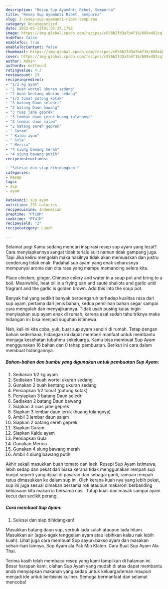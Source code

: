 ```yaml
---
description: "Resep Sup AyamAnti Ribet, Sempurna"
title: "Resep Sup AyamAnti Ribet, Sempurna"
slug: 3-resep-sup-ayamanti-ribet-sempurna
category: Uncategorized
date: 2022-05-13T01:56:37.179Z
image: https://img-global.cpcdn.com/recipes/c856b2fd3a7b4f16/680x482cq70/sup-ayam-foto-resep-utama.jpg
hideToc: false
enableToc: true
enableTocContent: false
thumbnail: https://img-global.cpcdn.com/recipes/c856b2fd3a7b4f16/680x482cq70/sup-ayam-foto-resep-utama.jpg
cover: https://img-global.cpcdn.com/recipes/c856b2fd3a7b4f16/680x482cq70/sup-ayam-foto-resep-utama.jpg
author: Admin
authorAv: notfound
ratingvalue: 4.3
reviewcount: 23
recipeingredient:
- "1/2 kg ayam"
- "1 buah wortel ukuran sedang"
- "2 buah kentang ukuran sedang"
- "1/2 tomat potong kotak"
- "3 batang Daun seledri"
- "2 batang Daun bawang"
- "3 ruas jahe geprek"
- "3 lembar daun jeruk buang tulangnya"
- "3 lembar daun salam"
- "2 batang sereh geprek"
- " Garam"
- " Kaldu ayam"
- " Gula"
- " Merica"
- "4 siung bawang merah"
- "4 siung bawang putih"
recipeinstructions:

- "Selesai dan siap dihidangkan!"
categories:
- Resep
tags:
- sup
- ayam

katakunci: sup ayam 
nutrition: 231 calories
recipecuisine: Indonesian
preptime: "PT18M"
cooktime: "PT41M"
recipeyield: "2"
recipecategory: Lunch

---
```



Selamat pagi Kamu sedang mencari inspirasi resep sup ayam yang lezat? Cara menyiapkannya sangat tidak terlalu sulit namun tidak gampang juga. Tapi Jika keliru mengolah maka hasilnya tidak akan memuaskan dan justru cenderung tidak enak. Padahal sup ayam yang enak seharusnya mempunyai aroma dan cita rasa yang mampu memancing selera kita.


Place chicken, ginger, Chinese celery and water in a soup pot and bring to a boil. Meanwhile, heat oil in a frying pan and sauté shallots and garlic until fragrant and the garlic is golden brown. Add this into the soup pot.

Banyak hal yang sedikit banyak berpengaruh terhadap kualitas rasa dari sup ayam, pertama dari jenis bahan, kedua pemilihan bahan segar sampai cara mengolah dan menyajikannya. Tidak usah pusing kalau ingin menyiapkan sup ayam enak di rumah, karena asal sudah tahu triknya maka hidangan ini bisa menjadi suguhan istimewa.


Nah, kali ini kita coba, yuk, buat sup ayam sendiri di rumah. Tetap dengan bahan sederhana, hidangan ini dapat memberi manfaat untuk membantu menjaga kesehatan tubuhmu sekeluarga. Kamu bisa membuat Sup Ayam menggunakan 16 bahan dan 0 tahap pembuatan. Berikut ini cara dalam membuat hidangannya.

<!--inarticleads1-->

##### Bahan-bahan dan bumbu yang digunakan untuk pembuatan Sup Ayam:

1. Sediakan 1/2 kg ayam
1. Sediakan 1 buah wortel ukuran sedang
1. Gunakan 2 buah kentang ukuran sedang
1. Persiapkan 1/2 tomat (potong kotak)
1. Persiapkan 3 batang Daun seledri
1. Sediakan 2 batang Daun bawang
1. Siapkan 3 ruas jahe geprek
1. Siapkan 3 lembar daun jeruk (buang tulangnya)
1. Ambil 3 lembar daun salam
1. Siapkan 2 batang sereh geprek
1. Siapkan  Garam
1. Siapkan  Kaldu ayam
1. Persiapkan  Gula
1. Gunakan  Merica
1. Gunakan 4 siung bawang merah
1. Ambil 4 siung bawang putih


Akhir sekali masukkan buah tomato dan leek. Resepi Sup Ayam Istimewa, lebih sedap dan pekat dari biasa kerana tidak menggunakan rempah sup bunjut seperti yang dijual di pasaran dan sebagai ganti, ramuan rempah ratus dimasukkan ke dalam sup ini. Oleh kerana kuah nya yang lebih pekat, sup ini juga sesuai dimakan bersama roti ataupun makaroni berbanding kebiasaan kita makan ia bersama nasi. Tutup kuali dan masak sampai ayam kecut dan sedikit perang. 

<!--inarticleads2-->

##### Cara membuat Sup Ayam:


1. Selesai dan siap dihidangkan!

Masukkan batang daun sup, serbuk lada sulah ataupun lada hitam. Masukkan air (agak-agak tenggelam ayam atau lebihkan kalau nak lebih kuah). Lihat juga cara membuat Sop sayur+bakso ayam dan masakan sehari-hari lainnya. Sop Ayam ala Pak Min Klaten. Cara Buat Sup Ayam Ala Thai. 

Terima kasih telah membaca resep yang kami tampilkan di halaman ini. Besar harapan kami, olahan Sup Ayam yang mudah di atas dapat membantu anda menyiapkan makanan yang sedap untuk keluarga/teman maupun menjadi ide untuk berbisnis kuliner. Semoga bermanfaat dan selamat mencoba!
